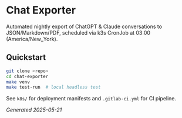 # Chat Exporter

Automated nightly export of ChatGPT & Claude conversations to JSON/Markdown/PDF,
scheduled via k3s CronJob at 03:00 (America/New_York).

## Quickstart
```bash
git clone <repo>
cd chat-exporter
make venv
make test-run  # local headless test
```

See `k8s/` for deployment manifests and `.gitlab-ci.yml` for CI pipeline.

_Generated 2025-05-21_
